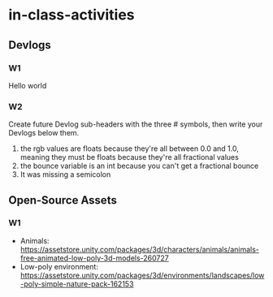 # in-class-activities
## Devlogs
### W1


Hello world

### W2
Create future Devlog sub-headers with the three # symbols, then write your Devlogs below them.

1. the rgb values are floats because they're all between 0.0 and 1.0, meaning they must be floats because they're all fractional values
2. the bounce variable is an int because you can't get a fractional bounce
3. It was missing a semicolon

## Open-Source Assets
### W1
- Animals: https://assetstore.unity.com/packages/3d/characters/animals/animals-free-animated-low-poly-3d-models-260727 
- Low-poly environment: https://assetstore.unity.com/packages/3d/environments/landscapes/low-poly-simple-nature-pack-162153 